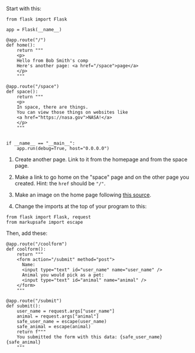 Start with this:

```python3
from flask import Flask

app = Flask(__name__)

@app.route("/")
def home():
    return """
    <p>
    Hello from Bob Smith's comp
    Here's another page: <a href="/space">page</a>
    </p>
    """

@app.route("/space")
def space():
    return """
    <p>
    In space, there are things.
    You can view those things on websites like
    <a href="https://nasa.gov">NASA!</a>
    </p>
    """


if __name__ == "__main__":
    app.run(debug=True, host="0.0.0.0")
```


1. Create another page. Link to it from the homepage and from the space page.

2. Make a link to go home on the "space" page and on the other page you created. Hint: the `href` should be `"/"`.

3. Make an image on the home page following [this source](https://developer.mozilla.org/en-US/docs/Learn/HTML/Multimedia_and_embedding/Images_in_HTML).

4. Change the imports at the top of your program to this:  

```python3
from flask import Flask, request
from markupsafe import escape
```  
       
Then, add these:  
   
```python3
@app.route("/coolform")
def coolform():
    return """
    <form action="/submit" method="post">
      Name: 
      <input type="text" id="user_name" name="user_name" />
      Animal you would pick as a pet:
      <input type="text" id="animal" name="animal" />
    </form>
    """

@app.route("/submit")
def submit():
    user_name = request.args["user_name"]
    animal = request.args["animal"]
    safe_user_name = escape(user_name)
    safe_animal = escape(animal)
    return f"""
    You submitted the form with this data: {safe_user_name} {safe_animal}
    """
```
        
